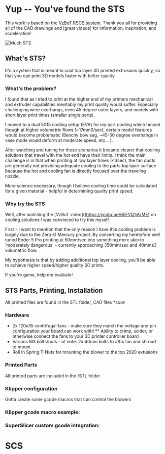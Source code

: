 # Yup -- You've found the STS
This work is based on the [VzBoT RSCS system](https://grabcad.com/library/rscs-for-vzbot-1). Thank you all for providing all of the CAD drawings and [great videos] for information, inspiration, and acceleration!

![Much STS](https://github.com/djsplice/SCS/assets/img/STS.png)

## What's STS?
It's a system that is meant to cool top layer 3D printed extrusions quickly, so that you can print 3D models faster with better quality.

### What's the problem?
I found that as I tried to print at the higher end of my printers mechanical and extruder capabilities inevitably my print quality would suffer.  Especially challenging were overhangs, even 45 degree outer layers, and models with short layer print times (smaller single parts).

I moved to a dual 5015 cooling setup (EVA) for my part cooling which helped though at higher volumetric flows (~17mm3/sec), certain model features would become problematic (Benchy bow sag, ~45-50 degree overhangs in vase mode would deform at moderate speed, etc... ).

After watching and tuning for these scenarios it became clearer that cooling solutions that travel with the hot end have their limits. I think the main challenge is in that when printing at low layer times (<3sec), the fan ducts are generally not providing adequate cooling to the parts top layer surface because the hot end cooling fan is directly focused over the traveling nozzle.

More science necessary, though I believe cooling time could be calculated for a given material - helpful in determining quality print speed.

### Why try the STS
Well, after watching the [VzBoT video]((https://youtu.be/65FVQ1jArME) on cooling solutions I was convinced to try this myself.

First - I want to mention that the only reason I have this cooling problem is largely due to the Zero-G Mercury project. By converting my heretofore well tuned Ender 5 Pro printing at 50mm/sec into something more akin to 'moderately dangerous' - currently approaching 350mm/sec and 40mms3 volumetric flow.

My hypothesis is that by adding additional top layer cooling, you'll be able to achieve higher speed/higher quality 3D prints.

If you're game, help me evaluate!

## STS Parts, Printing, Installation
All printed files are found in the STL folder, CAD files *soon    

### Hardware
* 2x 120x35 centrifugal fans - make sure they match the voltage and pin  configuration your board can work with!
** Ability to crimp, solder, or otherwise connect the fans to your 3D printer controller board
* Various M3 bolts/nuts - of note: 2x 40mm bolts to affix fan and shroud to mount
* Roll In Spring T-Nuts for mounting the blower to the top 2020 extusions


### Printed Parts
All printed parts are included in the /STL folder

### Klipper configuration
Gotta create some gcode macros that can control the blowers

### Klipper gcode macro example:

### SuperSlicer custom gcode integration:
# SCS
